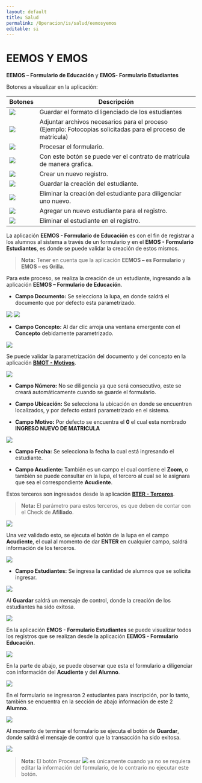 ```yaml
---
layout: default
title: Salud
permalink: /Operacion/is/salud/eemosyemos
editable: si
---
```


# EEMOS Y EMOS

**EEMOS – Formulario de Educación** y **EMOS- Formulario Estudiantes**

Botones a visualizar en la aplicación: 

| **Botones** | **Descripción** |
| --- | ----------- |
| ![](imagen1.png) | Guardar el formato diligenciado de los estudiantes |
| ![](imagen2.png) | Adjuntar archivos necesarios para el proceso (Ejemplo: Fotocopias solicitadas para el proceso de matrícula)|
| ![](imagen3.png)| Procesar el formulario.|
| ![](imagen4.png) | Con este botón se puede ver el contrato de matrícula de manera grafica.|
| ![](imagen5.png) | Crear un nuevo registro.|
| ![](imagen6.png) | Guardar la creación del estudiante.|
| ![](imagen7.png)| Eliminar la creación del estudiante para diligenciar uno nuevo.  |
| ![](imagen8.png) | Agregar un nuevo estudiante para el registro.|
| ![](imagen9.png)| Eliminar el estudiante en el registro. |

La aplicación **EEMOS - Formulario de Educación** es con el fin de registrar a los alumnos al sistema a través de un formulario y en el **EMOS - Formulario Estudiantes**, es donde se puede validar la creación de estos mismos. 

>**Nota:** Tener en cuenta que la aplicación **EEMOS – es Formulario** y **EMOS – es Grilla**.

Para este proceso, se realiza la creación de un estudiante, ingresando a la aplicación **EEMOS – Formulario de Educación**.

- **Campo Documento:** Se selecciona la lupa, en donde saldrá el documento que por defecto esta parametrizado.

![](imagen10.png)
![](imagen11.png)

- **Campo Concepto:** Al dar clic arroja una ventana emergente con el **Concepto** debidamente parametrizado. 

![](imagen12.png)

Se puede validar la parametrización del documento y del concepto en la aplicación [**BMOT - Motivos**](https://docs.oasiscom.com/Operacion/common/bsistema/bmot).

![](imagen13.png)

- **Campo Número:** No se diligencia ya que será consecutivo, este se creará automáticamente cuando se guarde el formulario.

- **Campo Ubicación:** Se selecciona la ubicación en donde se encuentren localizados, y por defecto estará parametrizado en el sistema. 

- **Campo Motivo:** Por defecto se encuentra el **0** el cual esta nombrado **INGRESO NUEVO DE MATRICULA**

![](imagen14.png)

- **Campo Fecha:** Se selecciona la fecha la cual está ingresando el estudiante.

- **Campo Acudiente:** También es un campo el cual contiene el **Zoom**, o también se puede consultar en la lupa, el tercero al cual se le asignara que sea el correspondiente **Acudiente**. 

Estos terceros son ingresados desde la aplicación  [**BTER - Terceros**](https://docs.oasiscom.com/Operacion/common/btercer/bter).

>**Nota:** El parámetro para estos terceros, es que deben de contar con el Check de **Afiliado**. 

![](imagen15.png)

Una vez validado esto, se ejecuta el botón de la lupa en el campo **Acudiente**, el cual al momento de dar **ENTER** en cualquier campo, saldrá información de los terceros.

![](imagen16.png)

- **Campo Estudiantes:** Se ingresa la cantidad de alumnos que se solicita ingresar.

![](imagen17.png)

Al **Guardar** saldrá un mensaje de control, donde la creación de los estudiantes ha sido exitosa.

![](imagen18.png)

En la aplicación **EMOS - Formulario Estudiantes** se puede visualizar todos los registros que se realizan desde la aplicación **EEMOS - Formulario Educación**.

![](imagen19.png)

En la parte de abajo, se puede observar que esta el formulario a diligenciar con información del **Acudiente** y del **Alumno**. 

![](imagen20.png)

En el formulario se ingresaron 2 estudiantes para inscripción, por lo tanto, también se encuentra en la sección de abajo información de este 2 **Alumno**.

![](imagen21.png)

Al momento de terminar el formulario se ejecuta el botón de **Guardar**, donde saldrá el mensaje de control que la transacción ha sido exitosa.

![](imagen22.png)

>**Nota:** El botón Procesar ![](imagen23.png)   es únicamente cuando ya no se requiera editar la información del formulario, de lo contrario no ejecutar este botón. 